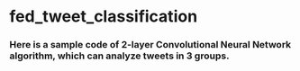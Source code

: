 # fed_tweet_classification

### Here is a sample code of 2-layer Convolutional Neural Network algorithm, which can analyze tweets in 3 groups. 

